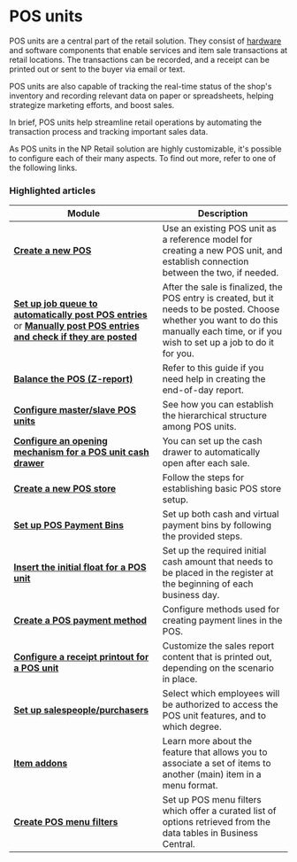 # POS units

POS units are a central part of the retail solution. They consist of [hardware](../gettingstarted/system_requirements.md) and software components that enable services and item sale transactions at retail locations. The transactions can be recorded, and a receipt can be printed out or sent to the buyer via email or text. 

POS units are also capable of tracking the real-time status of the shop's inventory and recording relevant data on paper or spreadsheets, helping strategize marketing efforts, and boost sales.

In brief, POS units help streamline retail operations by automating the transaction process and tracking important sales data. 

As POS units in the NP Retail solution are highly customizable, it's possible to configure each of their many aspects. To find out more, refer to one of the following links.

### Highlighted articles

| Module     | Description |
| ----------- | ----------- |
| [**Create a new POS**](./howto/createnew.md) | Use an existing POS unit as a reference model for creating a new POS unit, and establish connection between the two, if needed. |
| [**Set up job queue to automatically post POS entries**](howto/Set_up_job_queue_to_post_POS_entries.md) or [**Manually post POS entries and check if they are posted**](howto/manually_post_POS_entries.md) | After the sale is finalized, the POS entry is created, but it needs to be posted. Choose whether you want to do this manually each time, or if you wish to set up a job to do it for you. |
| [**Balance the POS (Z-report)**](howto/balance_the_pos.md) | Refer to this guide if you need help in creating the end-of-day report. |
| [**Configure master/slave POS units**](howto/Configuration_of_master_slave_POS_units.md) | See how you can establish the hierarchical structure among POS units. |
| [**Configure an opening mechanism for a POS unit cash drawer**](howto/ConfigureCashDrawerOpening.md) | You can set up the cash drawer to automatically open after each sale. |
| [**Create a new POS store**](howto/Create_new_POS_store.md) | Follow the steps for establishing basic POS store setup. |
| [**Set up POS Payment Bins**](howto/create_pos_payment_bin.md) | Set up both cash and virtual payment bins by following the provided steps. |
| [**Insert the initial float for a POS unit**](howto/Insert_the_initial_float.md) | Set up the required initial cash amount that needs to be placed in the register at the beginning of each business day. |
| [**Create a POS payment method**](howto/POS_payment_methods.md) | Configure methods used for creating payment lines in the POS. |
| [**Configure a receipt printout for a POS unit**](howto/receipt-printout.md) | Customize the sales report content that is printed out, depending on the scenario in place. |
| [**Set up salespeople/purchasers**](howto/salespeople_setup.md) | Select which employees will be authorized to access the POS unit features, and to which degree. |
| [**Item addons**](explanation/item_addons.md) | Learn more about the feature that allows you to associate a set of items to another (main) item in a menu format. | 
| [**Create POS menu filters**](howto/create_pos_menu_filter.md) | Set up POS menu filters which offer a curated list of options retrieved from the data tables in Business Central. |
